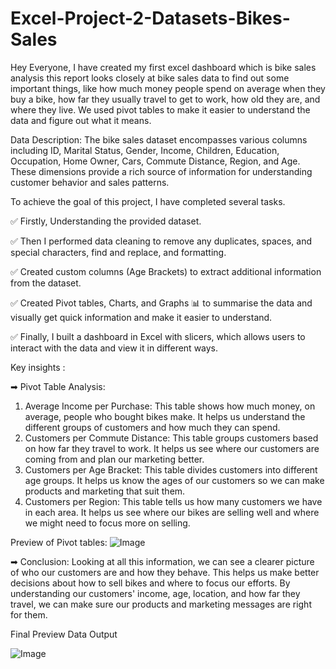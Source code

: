 # Excel-Project-2-Datasets-Bikes-Sales

Hey Everyone, I have created my first excel dashboard which is bike sales analysis this report looks closely at bike sales data to find out some important things, like how much money people spend on average when they buy a bike, how far they usually travel to get to work, how old they are, and where they live. We used pivot tables to make it easier to understand the data and figure out what it means.

Data Description:
The bike sales dataset encompasses various columns including ID, Marital Status, Gender, Income, Children, Education, Occupation, Home Owner, Cars, Commute Distance, Region, and Age. These dimensions provide a rich source of information for understanding customer behavior and sales patterns.

To achieve the goal of this project, I have completed several tasks.

✅ Firstly, Understanding the provided dataset.

✅ Then I performed data cleaning to remove any duplicates, spaces, and special characters, find and replace, and formatting.

✅ Created custom columns (Age Brackets) to extract additional information from the dataset.

✅ Created Pivot tables, Charts, and Graphs 📊 to summarise the data and visually get quick information and make it easier to understand.

✅ Finally, I built a dashboard in Excel with slicers, which allows users to interact with the data and view it in different ways.

 Key insights :

➡ Pivot Table Analysis:
1. Average Income per Purchase:
This table shows how much money, on average, people who bought bikes make. It helps us understand the different groups of customers and how much they can spend.
2. Customers per Commute Distance:
This table groups customers based on how far they travel to work. It helps us see where our customers are coming from and plan our marketing better.
3. Customers per Age Bracket:
This table divides customers into different age groups. It helps us know the ages of our customers so we can make products and marketing that suit them.
4. Customers per Region:
This table tells us how many customers we have in each area. It helps us see where our bikes are selling well and where we might need to focus more on selling.

Preview of Pivot tables:
![Image](https://github.com/user-attachments/assets/a0de99ef-c4f2-4b2f-a4c9-694c5184274c)


➡ Conclusion:
Looking at all this information, we can see a clearer picture of who our customers are and how they behave. This helps us make better decisions about how to sell bikes and where to focus our efforts. By understanding our customers' income, age, location, and how far they travel, we can make sure our products and marketing messages are right for them.

Final Preview Data Output

![Image](https://github.com/user-attachments/assets/5e8e0a72-5d13-45ca-a031-34d13be61257)



